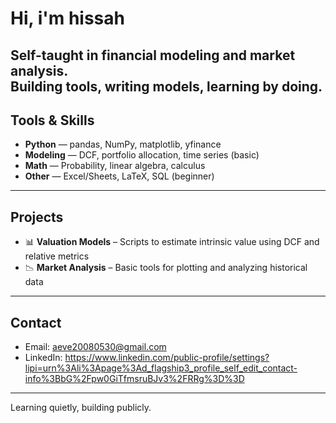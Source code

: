 # Hi, i'm hissah

Self-taught in financial modeling and market analysis.  
Building tools, writing models, learning by doing.
---

## Tools & Skills

- **Python** — pandas, NumPy, matplotlib, yfinance  
- **Modeling** — DCF, portfolio allocation, time series (basic)  
- **Math** — Probability, linear algebra, calculus  
- **Other** — Excel/Sheets, LaTeX, SQL (beginner)

---

## Projects

- 📊 **Valuation Models** – Scripts to estimate intrinsic value using DCF and relative metrics  
- 📉 **Market Analysis** – Basic tools for plotting and analyzing historical data  
---

## Contact

- Email: aeve20080530@gmail.com
- LinkedIn: https://www.linkedin.com/public-profile/settings?lipi=urn%3Ali%3Apage%3Ad_flagship3_profile_self_edit_contact-info%3BbG%2Fpw0GiTfmsruBJv3%2FRRg%3D%3D
---

Learning quietly, building publicly.
